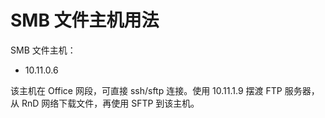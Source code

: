 # SMB 文件主机用法

SMB 文件主机：

- 10.11.0.6

该主机在 Office 网段，可直接 ssh/sftp 连接。使用 10.11.1.9 摆渡 FTP 服务器，从 RnD 网络下载文件，再使用 SFTP 到该主机。
